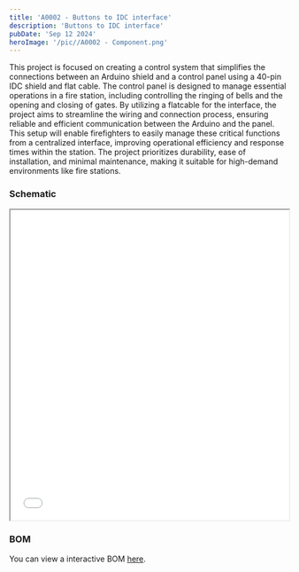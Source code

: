 ```yaml
---
title: 'A0002 - Buttons to IDC interface'
description: 'Buttons to IDC interface'
pubDate: 'Sep 12 2024'
heroImage: '/pic//A0002 - Component.png'
---
```



This project is focused on creating a control system that simplifies the connections between an Arduino shield and a control panel using a 40-pin IDC shield and flat cable. The control panel is designed to manage essential operations in a fire station, including controlling the ringing of bells and the opening and closing of gates. By utilizing a flatcable for the interface, the project aims to streamline the wiring and connection process, ensuring reliable and efficient communication between the Arduino and the panel. This setup will enable firefighters to easily manage these critical functions from a centralized interface, improving operational efficiency and response times within the station. The project prioritizes durability, ease of installation, and minimal maintenance, making it suitable for high-demand environments like fire stations.

### Schematic

<iframe src="/sch/A0002-Schematic.pdf" width="100%" height="560px"></iframe>

### BOM

You can view a interactive BOM [here](/bom/BOM_A0002.html).